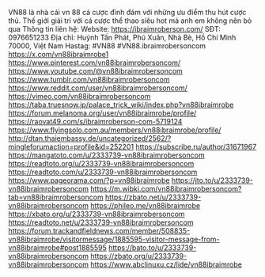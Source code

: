 VN88 là nhà cái vn 88 cá cược đình đám với những ưu điểm thu hút cược thủ. Thế giới giải trí với cá cược thể thao siêu hot mà anh em không nên bỏ qua
Thông tin liên hệ:
Website: https://ibraimroberson.com/
SĐT: 0976651233
Địa chỉ: Huỳnh Tấn Phát, Phú Xuân, Nhà Bè, Hồ Chí Minh 70000, Việt Nam
Hastag: #VN88 #VN88.ibraimrobersoncom
https://x.com/vn88ibraimrobe1
https://www.pinterest.com/vn88ibraimrobersoncom/
https://www.youtube.com/@vn88ibraimrobersoncom
https://www.tumblr.com/vn88ibraimrobersoncom
https://www.reddit.com/user/vn88ibraimrobersoncom/
https://vimeo.com/vn88ibraimrobersoncom
https://taba.truesnow.jp/palace_trick_wiki/index.php?vn88ibraimrobe 
https://forum.melanoma.org/user/vn88ibraimrobe/profile/ 
https://raovat49.com/s/ibraimroberson-com-5719124 
https://www.flyingsolo.com.au/members/vn88ibraimrobe/profile/ 
http://dtan.thaiembassy.de/uncategorized/2562/?mingleforumaction=profile&id=252201 
https://subscribe.ru/author/31671967 
https://mangatoto.com/u/2333739-vn88ibraimrobersoncom 
https://readtoto.org/u/2333739-vn88ibraimrobersoncom 
https://readtoto.com/u/2333739-vn88ibraimrobersoncom 
https://www.pageorama.com/?p=vn88ibraimrobe 
https://jto.to/u/2333739-vn88ibraimrobersoncom 
https://m.wibki.com/vn88ibraimrobersoncom?tab=vn88ibraimrobersoncom 
https://zbato.net/u/2333739-vn88ibraimrobersoncom 
https://phileo.me/vn88ibraimrobe 
https://xbato.org/u/2333739-vn88ibraimrobersoncom 
https://readtoto.net/u/2333739-vn88ibraimrobersoncom 
https://forum.trackandfieldnews.com/member/508835-vn88ibraimrobe/visitormessage/1885595-visitor-message-from-vn88ibraimrobe#post1885595 
https://bato.to/u/2333739-vn88ibraimrobersoncom 
https://zbato.org/u/2333739-vn88ibraimrobersoncom 
https://www.abclinuxu.cz/lide/vn88ibraimrobe 
